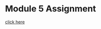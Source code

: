 # Module 5 Assignment
[click here](https://kuluruvineeth.github.io/coursera-HTML-CSS-Javascript-for-web-developers/module4_assignment/index.html)

